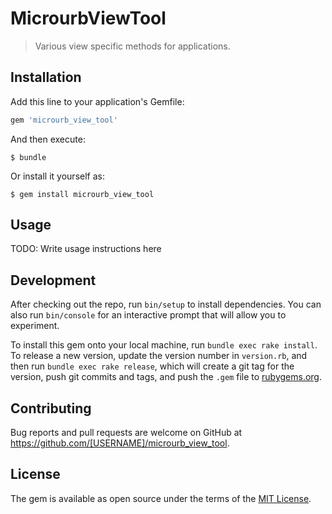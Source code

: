 # MicrourbViewTool

> Various view specific methods for applications.

## Installation

Add this line to your application's Gemfile:

```ruby
gem 'microurb_view_tool'
```

And then execute:

    $ bundle

Or install it yourself as:

    $ gem install microurb_view_tool

## Usage

TODO: Write usage instructions here

## Development

After checking out the repo, run `bin/setup` to install dependencies. You can also run `bin/console` for an interactive prompt that will allow you to experiment.

To install this gem onto your local machine, run `bundle exec rake install`. To release a new version, update the version number in `version.rb`, and then run `bundle exec rake release`, which will create a git tag for the version, push git commits and tags, and push the `.gem` file to [rubygems.org](https://rubygems.org).

## Contributing

Bug reports and pull requests are welcome on GitHub at https://github.com/[USERNAME]/microurb_view_tool.

## License

The gem is available as open source under the terms of the [MIT License](http://opensource.org/licenses/MIT).
